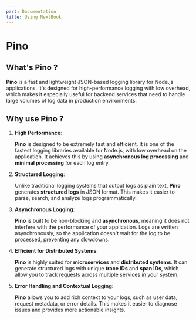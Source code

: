 ```yaml
---
part: Documentation
title: Using NextBook
---
```


# Pino

## What's Pino ?

**Pino** is a fast and lightweight JSON-based logging library for Node.js applications. It's designed for high-performance logging with low overhead, which makes it especially useful for backend services that need to handle large volumes of log data in production environments.

## Why use Pino ?

1. **High Performance**:

   **Pino** is designed to be extremely fast and efficient. It is one of the fastest logging libraries available for Node.js, with low overhead on the application. It achieves this by using **asynchronous log processing** and **minimal processing** for each log entry.

2. **Structured Logging**:

   Unlike traditional logging systems that output logs as plain text, **Pino** generates **structured logs** in JSON format. This makes it easier to parse, search, and analyze logs programmatically.

3. **Asynchronous Logging**:

   **Pino** is built to be non-blocking and **asynchronous**, meaning it does not interfere with the performance of your application. Logs are written asynchronously, so the application doesn't wait for the log to be processed, preventing any slowdowns.

4. **Efficient for Distributed Systems**:

   **Pino** is highly suited for **microservices** and **distributed systems**. It can generate structured logs with unique **trace IDs** and **span IDs**, which allow you to track requests across multiple services in your system.

5. **Error Handling and Contextual Logging**:

   **Pino** allows you to add rich context to your logs, such as user data, request metadata, or error details. This makes it easier to diagnose issues and provides more actionable insights.